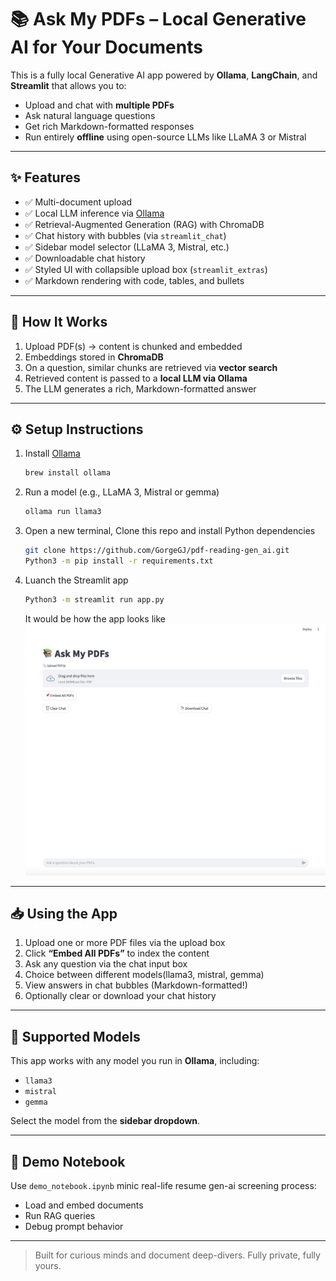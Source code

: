 # 📚 Ask My PDFs – Local Generative AI for Your Documents

This is a fully local Generative AI app powered by **Ollama**, **LangChain**, and **Streamlit** that allows you to:
- Upload and chat with **multiple PDFs**
- Ask natural language questions
- Get rich Markdown-formatted responses
- Run entirely **offline** using open-source LLMs like LLaMA 3 or Mistral

---

## ✨ Features

- ✅ Multi-document upload
- ✅ Local LLM inference via [Ollama](https://ollama.com/)
- ✅ Retrieval-Augmented Generation (RAG) with ChromaDB
- ✅ Chat history with bubbles (via `streamlit_chat`)
- ✅ Sidebar model selector (LLaMA 3, Mistral, etc.)
- ✅ Downloadable chat history
- ✅ Styled UI with collapsible upload box (`streamlit_extras`)
- ✅ Markdown rendering with code, tables, and bullets

---

## 🧠 How It Works

1. Upload PDF(s) → content is chunked and embedded
2. Embeddings stored in **ChromaDB**
3. On a question, similar chunks are retrieved via **vector search**
4. Retrieved content is passed to a **local LLM via Ollama**
5. The LLM generates a rich, Markdown-formatted answer

---

## ⚙️ Setup Instructions

1. Install [Ollama](https://ollama.com/)
    ```bash
    brew install ollama
    ```

2. Run a model (e.g., LLaMA 3, Mistral or gemma)
    ```bash
    ollama run llama3
    ```

3. Open a new terminal, Clone this repo and install Python dependencies
    ```bash
    git clone https://github.com/GorgeGJ/pdf-reading-gen_ai.git
    Python3 -m pip install -r requirements.txt
    ```

4. Luanch the Streamlit app
    ```bash
    Python3 -m streamlit run app.py
    ```
    It would be how the app looks like ![chat_interface](Chat_interface.png)
---

## 📥 Using the App

1. Upload one or more PDF files via the upload box
2. Click **“Embed All PDFs”** to index the content
3. Ask any question via the chat input box
4. Choice between different models(llama3, mistral, gemma)
5. View answers in chat bubbles (Markdown-formatted!)
6. Optionally clear or download your chat history

---

## 🤖 Supported Models

This app works with any model you run in **Ollama**, including:
- `llama3`
- `mistral`
- `gemma`

Select the model from the **sidebar dropdown**.

---

## 🧪 Demo Notebook

Use `demo_notebook.ipynb` minic real-life resume gen-ai screening process:
- Load and embed documents
- Run RAG queries
- Debug prompt behavior

---

> Built for curious minds and document deep-divers. Fully private, fully yours.
